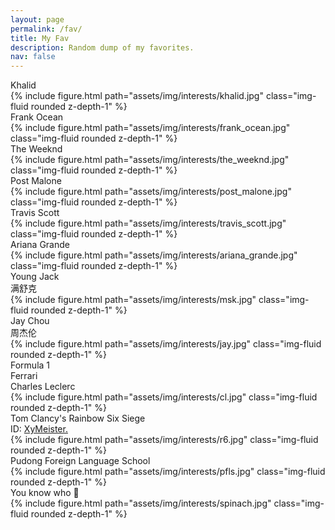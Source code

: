 ```yaml
---
layout: page
permalink: /fav/
title: My Fav
description: Random dump of my favorites.
nav: false
---
```



<div class="row">
    <div class="col-sm-3 mt-3 mt-md-0">
        Khalid
    </div>
    <div class="col-sm-3 mt-3 mt-md-0">
        {% include figure.html path="assets/img/interests/khalid.jpg" class="img-fluid rounded z-depth-1" %}
    </div>
    <div class="col-sm-3 mt-3 mt-md-0">
        Frank Ocean
    </div>
    <div class="col-sm-3 mt-3 mt-md-0">
        {% include figure.html path="assets/img/interests/frank_ocean.jpg" class="img-fluid rounded z-depth-1" %}
    </div>
</div>

<div class="row">
    <div class="col-sm-3 mt-3 mt-md-0">
        The Weeknd
    </div>
    <div class="col-sm-3 mt-3 mt-md-0">
        {% include figure.html path="assets/img/interests/the_weeknd.jpg" class="img-fluid rounded z-depth-1" %}
    </div>
    <div class="col-sm-3 mt-3 mt-md-0">
        Post Malone
    </div>
    <div class="col-sm-3 mt-3 mt-md-0">
        {% include figure.html path="assets/img/interests/post_malone.jpg" class="img-fluid rounded z-depth-1" %}
    </div>
</div>

<div class="row">
    <div class="col-sm-3 mt-3 mt-md-0">
        Travis Scott
    </div>
    <div class="col-sm-3 mt-3 mt-md-0">
        {% include figure.html path="assets/img/interests/travis_scott.jpg" class="img-fluid rounded z-depth-1" %}
    </div>
    <div class="col-sm-3 mt-3 mt-md-0">
        Ariana Grande
    </div>
    <div class="col-sm-3 mt-3 mt-md-0">
        {% include figure.html path="assets/img/interests/ariana_grande.jpg" class="img-fluid rounded z-depth-1" %}
    </div>
</div>

<div class="row">
    <div class="col-sm-3 mt-3 mt-md-0">
        Young Jack <br>
        满舒克
    </div>
    <div class="col-sm-3 mt-3 mt-md-0">
        {% include figure.html path="assets/img/interests/msk.jpg" class="img-fluid rounded z-depth-1" %}
    </div>
    <div class="col-sm-3 mt-3 mt-md-0">
        Jay Chou <br>
        周杰伦
    </div>
    <div class="col-sm-3 mt-3 mt-md-0">
        {% include figure.html path="assets/img/interests/jay.jpg" class="img-fluid rounded z-depth-1" %}
    </div>
</div>

<div class="row">
    <div class="col-sm-3 mt-3 mt-md-0">
        Formula 1 <br>
        Ferrari <br>
        Charles Leclerc
    </div>
    <div class="col-sm-3 mt-3 mt-md-0">
        {% include figure.html path="assets/img/interests/cl.jpg" class="img-fluid rounded z-depth-1" %}
    </div>
    <div class="col-sm-3 mt-3 mt-md-0">
        Tom Clancy's Rainbow Six Siege
        <br>
        ID: <a href="https://tabstats.com/siege/player/xymeister/21d8657e-b0a2-4856-b80d-207c294e2fef" target="_blank">XyMeister.</a> 
    </div>
    <div class="col-sm-3 mt-3 mt-md-0">
        {% include figure.html path="assets/img/interests/r6.jpg" class="img-fluid rounded z-depth-1" %}
    </div>
</div>

<div class="row">
    <div class="col-sm-3 mt-3 mt-md-0">
        Pudong Foreign Language School
    </div>
    <div class="col-sm-3 mt-3 mt-md-0">
        {% include figure.html path="assets/img/interests/pfls.jpg" class="img-fluid rounded z-depth-1" %}
    </div>
    <div class="col-sm-3 mt-3 mt-md-0">
        You know who 🧡
    </div>
    <div class="col-sm-3 mt-3 mt-md-0">
        {% include figure.html path="assets/img/interests/spinach.jpg" class="img-fluid rounded z-depth-1" %}
    </div>
</div>
